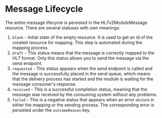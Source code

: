 # Message Lifecycle

The entire message lifecycle is persisted in the HL7v2ModuleMessage resource. There are several statuses with own meanings:

1. `blank` - Initial state of the empty resource. It is used to get an id of the created resource for mapping. This step is automated during the mapping process.
2. `draft` - This status means that the message is correctly mapped to the HL7 format. Only this status allows you to send the message via the send endpoint.
3. `requested` - This status appears when the send endpoint is called and the message is successfully placed in the send queue, which means that the delivery process has started and the module is waiting for the message consumer's response.
4. `received` - This is a successful completion status, meaning that the message was received by the consuming system without any problems.
5. `failed` - This is a negative status that appears when an error occurs in either the mapping or the sending process. The corresponding error is persisted under the `outcomeReason` key.
